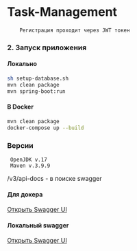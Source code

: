 # Task-Management


```
    Регистрация проходит через JWT токен
```

### 2. Запуск приложения

#### Локально
```bash
sh setup-database.sh
mvn clean package
mvn spring-boot:run
```

#### В Docker

```bash
mvn clean package
docker-compose up --build
```


### Версии
```
 OpenJDK v.17  
 Maven v.3.9.9
```


/v3/api-docs  - в поиске swagger<br>
#### Для докера
[Открыть Swagger UI](http://localhost:8081/swagger-ui/index.html)

#### Локальный swagger
[Открыть Swagger UI](http://localhost:8080/swagger-ui/index.html)